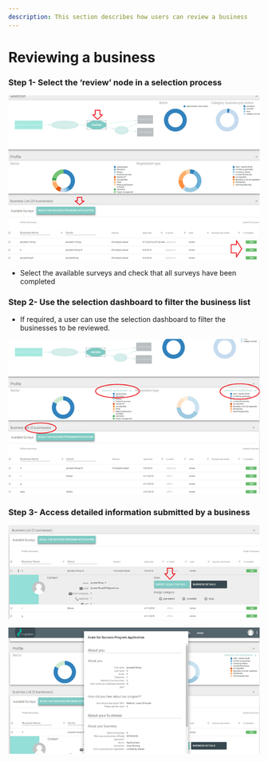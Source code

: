 ```yaml
---
description: This section describes how users can review a business
---
```


# Reviewing a business

### Step 1- Select the ‘review’ node in a selection process

![](../.gitbook/assets/image%20%2822%29.png)



* Select the available surveys and check that all surveys have been completed

### Step 2- Use the selection dashboard to filter the business list

* If required, a user can use the selection dashboard to filter the businesses to be reviewed.

![In this example only agribusinesses which are limited by shares have been selected](../.gitbook/assets/image%20%285%29.png)

### Step 3- Access detailed information submitted by a business

![](../.gitbook/assets/image%20%2811%29.png)



![](../.gitbook/assets/image%20%2826%29.png)

